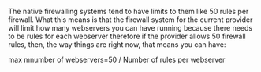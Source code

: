The native firewalling systems tend to have limits to them like 50 rules per firewall.
What this means is that the firewall system for the current provider will limit how many webservers you can have running because there needs to be rules for each webserver therefore if the provider allows 50 firewall rules, then, the way things are right now, that means you can have:  

max mnumber of webservers=50 / Number of rules per webserver
